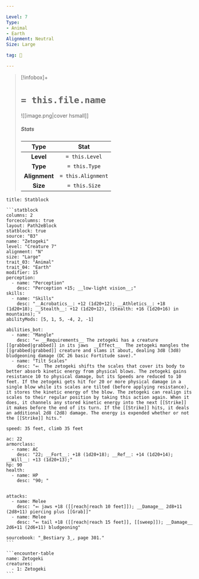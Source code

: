 ```yaml
---

Level: 7
Type:
- Animal
- Earth
Alignment: Neutral
Size: Large

tag: 👹

---
```


> [!infobox]+
> #  `= this.file.name`
> ![[image.png|cover hsmall]]
> ##### Stats
> Type | Stat |
> :---:|:---:|
> **Level** | `= this.Level` |
> **Type** | `= this.Type` |
> **Alignment** | `= this.Alignment` |
> **Size** | `= this.Size` |



````ad-info
title: Statblock

```statblock
columns: 2
forcecolumns: true
layout: Path2eBlock
statblock: true
source: "B3"
name: "Zetogeki"
level: "Creature 7"
alignment: "N"
size: "Large"
trait_03: "Animal"
trait_04: "Earth"
modifier: 15
perception:
  - name: "Perception"
    desc: "Perception +15; __low-light vision__;"
skills:
  - name: "Skills"
    desc: "__Acrobatics__: +12 (1d20+12); __Athletics__: +18 (1d20+18); __Stealth__: +12 (1d20+12), (Stealth: +16 (1d20+16) in mountains); "
abilityMods: [5, 1, 5, -4, 2, -1]

abilities_bot:
  - name: "Mangle"
    desc: "⬻ __Requirements__ The zetogeki has a creature [[grabbed|grabbed]] in its jaws  __Effect__  The zetogeki mangles the [[grabbed|grabbed]] creature and slams it about, dealing 3d8 (3d8) bludgeoning damage (DC 26 basic Fortitude save)."
  - name: "Tilt Scales"
    desc: "⬻  The zetogeki shifts the scales that cover its body to better absorb kinetic energy from physical blows. The zetogeki gains resistance 10 to physical damage, but its Speeds are reduced to 10 feet. If the zetogeki gets hit for 20 or more physical damage in a single blow while its scales are tilted (before applying resistance), it stores the kinetic energy of the blow. The zetogeki can realign its scales to their regular position by taking this action again. When it does, it channels any stored kinetic energy into the next [[Strike]] it makes before the end of its turn. If the [[Strike]] hits, it deals an additional 2d8 (2d8) damage. The energy is expended whether or not the [[Strike]] hits."

speed: 35 feet, climb 35 feet

ac: 22
armorclass:
  - name: AC
    desc: "22; __Fort__: +18 (1d20+18); __Ref__: +14 (1d20+14); __Will__: +13 (1d20+13);"
hp: 90
health:
  - name: HP
    desc: "90; "


attacks:
  - name: Melee
    desc: "⬻ jaws +18 ([[reach|reach 10 feet]]); __Damage__ 2d8+11 (2d8+11) piercing plus [[Grab]]"
  - name: Melee
    desc: "⬻ tail +18 ([[reach|reach 15 feet]], [[sweep]]); __Damage__ 2d6+11 (2d6+11) bludgeoning"

sourcebook: "_Bestiary 3_, page 301."
```

```encounter-table
name: Zetogeki
creatures:
  - 1: Zetogeki
```

````


